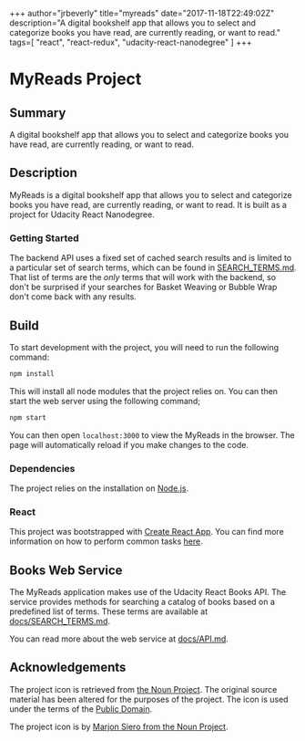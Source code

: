 +++
author="jrbeverly"
title="myreads"
date="2017-11-18T22:49:02Z"
description="A digital bookshelf app that allows you to select and categorize books you have read, are currently reading, or want to read."
tags=[
  "react",
  "react-redux",
  "udacity-react-nanodegree"
]
+++

# MyReads Project

## Summary

A digital bookshelf app that allows you to select and categorize books you have read, are currently reading, or want to read.

## Description

MyReads is a digital bookshelf app that allows you to select and categorize books you have read, are currently reading, or want to read. It is built as a project for Udacity React Nanodegree.

### Getting Started

The backend API uses a fixed set of cached search results and is limited to a particular set of search terms, which can be found in [SEARCH_TERMS.md](docs/SEARCH_TERMS.md). That list of terms are the _only_ terms that will work with the backend, so don't be surprised if your searches for Basket Weaving or Bubble Wrap don't come back with any results.

## Build

To start development with the project, you will need to run the following command:

```bash
npm install
```

This will install all node modules that the project relies on. You can then start the web server using the following command;

```bash
npm start
```

You can then open `localhost:3000` to view the MyReads in the browser. The page will automatically reload if you make changes to the code.

### Dependencies

The project relies on the installation on [Node.js](https://nodejs.org/en/).

### React

This project was bootstrapped with [Create React App](https://github.com/facebookincubator/create-react-app). You can find more information on how to perform common tasks [here](https://github.com/facebookincubator/create-react-app/blob/master/packages/react-scripts/template/README.md).

## Books Web Service

The MyReads application makes use of the Udacity React Books API. The service provides methods for searching a catalog of books based on a predefined list of terms. These terms are available at [docs/SEARCH_TERMS.md](docs/SEARCH_TERMS.md). 

You can read more about the web service at [docs/API.md](docs/API.md).

## Acknowledgements

The project icon is retrieved from [the Noun Project](docs/icon/icon.json). The original source material has been altered for the purposes of the project. The icon is used under the terms of the [Public Domain](https://creativecommons.org/publicdomain/zero/1.0/).

The project icon is by [Marjon Siero from the Noun Project](https://thenounproject.com/term/book/49107/).